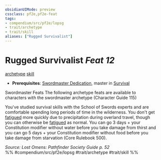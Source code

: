 ```yaml
---
obsidianUIMode: preview
cssclass: pf2e,pf2e-feat
tags:
- compendium/src/pf2e/lopsg
- trait/archetype
- trait/skill
aliases: ["Rugged Survivalist"]
---
```

# Rugged Survivalist  *Feat 12*  
[archetype](archetype.md "Archetype Feat Trait")  [skill](skill.md "Skill Feat Trait")  

- **Prerequisites**: [Swordmaster Dedication](swordmaster-dedication-locg.md), master in [Survival](skills.md#Survival)

Swordmaster Feats The following archetype feats are available to characters with the swordmaster archetype (Character Guide 115)

You've studied survival skills with the School of Swords experts and are comfortable spending long periods of time in the wilderness. You don't get [fatigued](conditions.md#Fatigued) more quickly due to precipitation during overland travel, though you can otherwise be [fatigued](conditions.md#Fatigued) as normal. You can go 3 days + your Constitution modifier without water before you take damage from thirst and you can go 5 days + your Constitution modifier without food before you take damage from starvation (Core Rulebook 500).

*Source: Lost Omens: Pathfinder Society Guide p. 52*  
%% #compendium/src/pf2e/lopsg #trait/archetype #trait/skill %%
